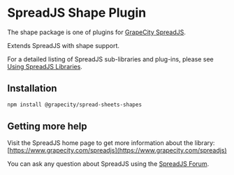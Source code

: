 # SpreadJS Shape Plugin

The shape package is one of plugins for [GrapeCity SpreadJS](https://www.grapecity.com/spreadjs).

Extends SpreadJS with shape support.

For a detailed listing of SpreadJS sub-libraries and plug-ins, please see [Using SpreadJS Libraries](https://www.grapecity.com/spreadjs/docs/v14/online/modules.html).

## Installation
```sh
npm install @grapecity/spread-sheets-shapes
```

## Getting more help
Visit the SpreadJS home page to get more information about the library:
[https://www.grapecity.com/spreadjs](https://www.grapecity.com/spreadjs)

You can ask any question about SpreadJS using the [SpreadJS Forum](https://www.grapecity.com/forums/spreadjs).
